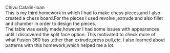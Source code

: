 Chivu Catalin-Ioan <br/>
This is my third homework in which I had to make chess pieces,and I also created a chess board.For the pieces I used revolve ,extrude and also fillet and chamber in order to design the pieces.<br/>
The table was easily made,however I had some issues with appearances until I discovered the split face option. This motivated to check more of what Fusion 360 has ,other than extrude,press pull,etc.
I also learned about patterns with this homework,which helped me a lot.
